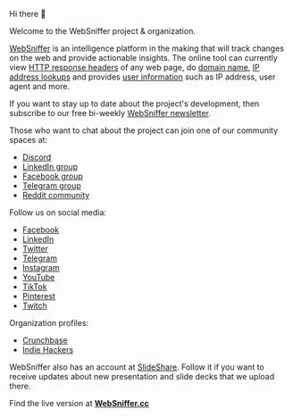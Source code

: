 Hi there 👋

Welcome to the WebSniffer project & organization.

[WebSniffer](https://websniffer.cc/) is an intelligence platform in the making that will track changes on the web and provide actionable insights. The online tool can currently view [HTTP response headers](https://websniffer.cc/) of any web page, do [domain name](https://websniffer.cc/domain), [IP address lookups](https://websniffer.cc/ip) and provides [user information](https://websniffer.cc/my) such as IP address, user agent and more.

If you want to stay up to date about the project's development, then subscribe to our free bi-weekly [WebSniffer newsletter](https://websniffer.substack.com/?showWelcome=true).

Those who want to chat about the project can join one of our community spaces at:
- [Discord](https://websniffer.cc/discord)
- [LinkedIn group](https://www.linkedin.com/groups/12674327/)
- [Facebook group](https://www.facebook.com/groups/2238585586464598/)
- [Telegram group](https://t.me/+TeiUpJ-Ir8x3LOI4)
- [Reddit community](https://www.reddit.com/r/WebSniffer/)

Follow us on social media:
- [Facebook](https://www.facebook.com/WebSnifferHQ/)
- [LinkedIn](https://www.linkedin.com/company/websniffer/)
- [Twitter](https://twitter.com/WebSnifferHQ)
- [Telegram](https://t.me/websniffer)
- [Instagram](https://www.instagram.com/websnifferhq/)
- [YouTube](https://www.youtube.com/channel/UCHtLNbdagCIfir1ulloAEhQ?sub_confirmation=1)
- [TikTok](https://www.tiktok.com/@websnifferhq)
- [Pinterest](https://www.pinterest.com/WebSnifferHQ/)
- [Twitch](https://www.twitch.tv/websnifferhq)

Organization profiles:
- [Crunchbase](https://www.crunchbase.com/organization/websniffer)
- [Indie Hackers](https://www.indiehackers.com/product/websniffer)

WebSniffer also has an account at [SlideShare](https://www.slideshare.net/WebSniffer). Follow it if you want to receive updates about new presentation and slide decks that we upload there.

Find the live version at **[WebSniffer.cc](https://websniffer.cc/)**
